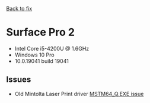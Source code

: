 [Back to fix](../)

# Surface Pro 2
- Intel Core i5-4200U @ 1.6GHz
- Windows 10 Pro
- 10.0.19041 build 19041

## Issues
- Old Mintolta Laser Print driver [MSTM64_Q.EXE issue](https://answers.microsoft.com/en-us/windows/forum/windows_10-start-winpc/mstm64qexe-system-error-mspo64qdll-file-is-missing/c308b9f0-6deb-42a9-97df-527401f30617)
